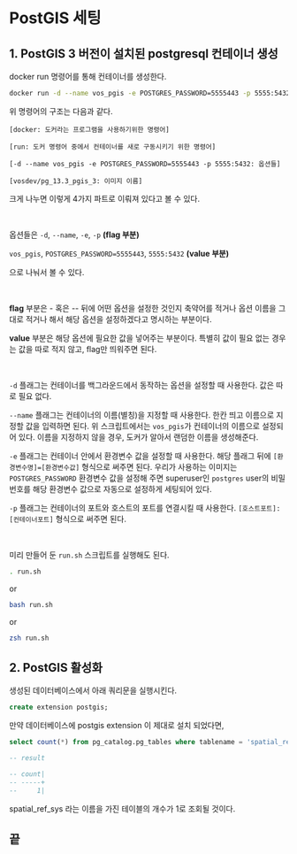 # PostGIS 세팅

## 1. PostGIS 3 버전이 설치된 postgresql 컨테이너 생성

docker run 명령어를 통해 컨테이너를 생성한다.

```bash
docker run -d --name vos_pgis -e POSTGRES_PASSWORD=5555443 -p 5555:5432 vosdev/pg_13.3_pgis_3
```

위 명령어의 구조는 다음과 같다.

```
[docker: 도커라는 프로그램을 사용하기위한 명령어]

[run: 도커 명령어 중에서 컨테이너를 새로 구동시키기 위한 명령어]

[-d --name vos_pgis -e POSTGRES_PASSWORD=5555443 -p 5555:5432: 옵션들]

[vosdev/pg_13.3_pgis_3: 이미지 이름]
```

크게 나누면 이렇게 4가지 파트로 이뤄져 있다고 볼 수 있다.

</br>

옵션들은 `-d`, `--name`, `-e`, `-p` **(flag 부분)**

`vos_pgis`, `POSTGRES_PASSWORD=5555443`, `5555:5432` **(value 부분)**

으로 나눠서 볼 수 있다.

</br>

**flag** 부분은 - 혹은 -- 뒤에 어떤 옵션을 설정한 것인지 축약어를 적거나 옵션 이름을 그대로 적거나 해서 해당 옵션을 설정하겠다고 명시하는 부분이다.

**value** 부분은 해당 옵션에 필요한 값을 넣어주는 부분이다. 특별히 값이 필요 없는 경우는 값을 따로 적지 않고, flag만 띄워주면 된다.

</br>

`-d` 플래그는 컨테이너를 백그라운드에서 동작하는 옵션을 설정할 때 사용한다. 값은 따로 필요 없다.

`--name` 플래그는 컨테이너의 이름(별칭)을 지정할 때 사용한다. 한칸 띄고 이름으로 지정할 값을 입력하면 된다. 위 스크립트에서는 `vos_pgis`가 컨테이너의 이름으로 설정되어 있다. 이름을 지정하지 않을 경우, 도커가 알아서 랜덤한 이름을 생성해준다.

`-e` 플래그는 컨테이너 안에서 환경변수 값을 설정할 때 사용한다. 해당 플래그 뒤에 `[환경변수명]=[환경변수값]` 형식으로 써주면 된다. 우리가 사용하는 이미지는 `POSTGRES_PASSWORD` 환경변수 값을 설정해 주면 superuser인 `postgres` user의 비밀번호를 해당 환경변수 값으로 자동으로 설정하게 세팅되어 있다.

`-p` 플래그는 컨테이너의 포트와 호스트의 포트를 연결시킬 때 사용한다. `[호스트포트]:[컨테이너포트]` 형식으로 써주면 된다.

</br>

미리 만들어 둔 `run.sh` 스크립트를 실행해도 된다.

```bash
. run.sh
```

or

```bash
bash run.sh
```

or

```bash
zsh run.sh
```

## 2. PostGIS 활성화

생성된 데이터베이스에서 아래 쿼리문을 실행시킨다.

```sql
create extension postgis;
```

만약 데이터베이스에 postgis extension 이 제대로 설치 되었다면,

```sql
select count(*) from pg_catalog.pg_tables where tablename = 'spatial_ref_sys';

-- result

-- count|
-- -----+
--     1|
```

spatial_ref_sys 라는 이름을 가진 테이블의 개수가 1로 조회될 것이다.

## 끝
